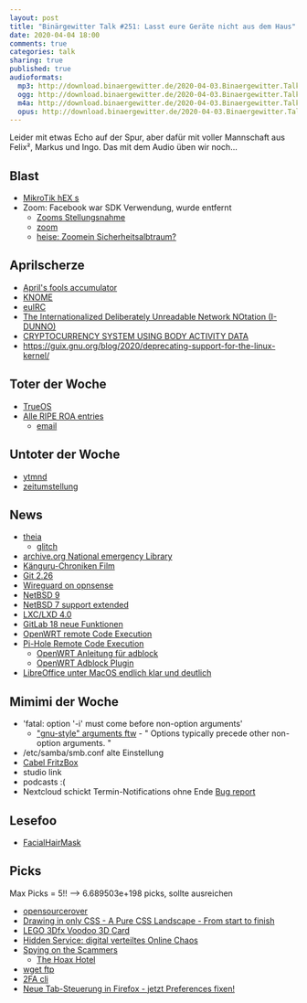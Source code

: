 ```yaml
---
layout: post
title: "Binärgewitter Talk #251: Lasst eure Geräte nicht aus dem Haus"
date: 2020-04-04 18:00
comments: true
categories: talk
sharing: true
published: true
audioformats:
  mp3: http://download.binaergewitter.de/2020-04-03.Binaergewitter.Talk.251.mp3
  ogg: http://download.binaergewitter.de/2020-04-03.Binaergewitter.Talk.251.ogg
  m4a: http://download.binaergewitter.de/2020-04-03.Binaergewitter.Talk.251.m4a
  opus: http://download.binaergewitter.de/2020-04-03.Binaergewitter.Talk.251.opus
---
```

Leider mit etwas Echo auf der Spur, aber dafür mit voller Mannschaft aus Felix², Markus und Ingo.
Das mit dem Audio üben wir noch...

## Blast
- [MikroTik hEX s]( https://l33tsource.com/blog/2020/03/29/hex-s-the-good-the-bad-the-ugly/ )
- Zoom: Facebook war SDK Verwendung, wurde entfernt
  - [Zooms Stellungsnahme]( https://blog.zoom.us/wordpress/2020/04/01/a-message-to-our-users/ )
  - [zoom]( https://www.golem.de/news/homeoffice-neue-sicherheitsluecken-in-zoom-entdeckt-2004-147670.html )
  - [heise: Zoomein Sicherheitsalbtraum?]( https://www.heise.de/security/meldung/Videokonferenz-Software-Ist-Zoom-ein-Sicherheitsalptraum-4695000.html)

## Aprilscherze
- [April's fools accumulator]( https://lobste.rs/s/1xbjyc/april_s_fools_accumulator )
- [KNOME]( http://knome.org )
- [euIRC]( https://www.euirc.net/covid/de/index.html )
- [The Internationalized Deliberately Unreadable Network NOtation (I-DUNNO)](https://www.rfc-editor.org/rfc/rfc8771.txt )
- [CRYPTOCURRENCY SYSTEM USING BODY ACTIVITY DATA]( https://patentscope.wipo.int/search/en/detail.jsf?docId=WO2020060606&tab=PCTDESCRIPTION )
- https://guix.gnu.org/blog/2020/deprecating-support-for-the-linux-kernel/

## Toter der Woche
- [TrueOS]( https://www.heise.de/newsticker/meldung/Weiterentwicklung-von-TrueOS-offiziell-eingestellt-4694954.html )
- [Alle RIPE ROA entries]( https://www.ripe.net/support/service-announcements/accidental-roa-deletion/ )
  - [email]( https://pixie.town/_matrix/media/r0/download/pixie.town/gSchxcDEBNLMjhAjfizmoMur )



## Untoter der Woche
- [ytmnd](https://ytmnd.com )
- [zeitumstellung]( https://www.zdf.de/nachrichten/panorama/zeitumstellung-sommerzeit-uhrumstellung-eu-100.html )

## News

- [theia]( https://www.linux-magazin.de/news/theia-1-0-eclipses-vs-code-alternative-wird-stabil/ )
  * [glitch]( https://glitch.com/ )
- [archive.org National emergency Library]( https://blog.archive.org/2020/03/24/announcing-a-national-emergency-library-to-provide-digitized-books-to-students-and-the-public/ )
- [Känguru-Chroniken Film]( https://www.heise.de/newsticker/meldung/Die-Kaenguru-Chroniken-zum-Streamen-statt-im-Kino-4694892.html )
- [Git 2.26]( https://github.blog/2020-03-22-highlights-from-git-2-26/ )
- [Wireguard on opnsense](https://homenetworkguy.com/how-to/configure-wireguard-opnsense/ )
- [NetBSD 9]( https://blog.netbsd.org/tnf/entry/netbsd_9_0_available )
- [NetBSD 7 support extended]( https://blog.netbsd.org/tnf/entry/extending_support_for_the_netbsd )
- [LXC/LXD 4.0]( https://www.heise.de/developer/meldung/Linux-Containers-LXC-LXD-und-LXCFS-in-Version-4-0-erschienen-4695174.html )
- [GitLab 18 neue Funktionen]( https://www.heise.de/developer/meldung/GitLab-erweitert-die-Open-Source-Funktionen-4693703.html )
- [OpenWRT remote Code Execution]( https://arstechnica.com/information-technology/2020/03/openwrt-is-vulnerable-to-attacks-that-execute-malicious-code/ )
- [Pi-Hole Remote Code Execution]( https://natedotred.wordpress.com/2020/03/28/cve-2020-8816-pi-hole-remote-code-execution/ )
  - [OpenWRT Anleitung für adblock]( https://www.kuketz-blog.de/keine-werbung-und-tracker-mit-adblock-addon-openwrt-teil4/ )
  - [OpenWRT Adblock Plugin]( https://www.kuketz-blog.de/keine-werbung-und-tracker-mit-adblock-addon-openwrt-teil4/ )
- [LibreOffice unter MacOS endlich klar und deutlich](  https://bugs.documentfoundation.org/show_bug.cgi?id=122218 )


## Mimimi der Woche
- 'fatal: option '-i' must come before non-option arguments'
  - ["gnu-style" arguments ftw]( https://www.gnu.org/software/libc/manual/html_node/Argument-Syntax.html ) - " Options typically precede other non-option arguments. "
- /etc/samba/smb.conf alte Einstellung
- [Cabel FritzBox]( https://www.teltarif.de/avm-verbot-weiterverkauf-fritzbox-cable/news/80148.html )
- studio link
- podcasts :(
- Nextcloud schickt Termin-Notifications ohne Ende [Bug report]( https://github.com/nextcloud/server/issues/20286 )

## Lesefoo
- [FacialHairMask]( https://www.cdc.gov/niosh/npptl/pdfs/FacialHairWmask11282017-508.pdf )

## Picks 

Max Picks = 5!! --> 6.689503e+198 picks, sollte ausreichen
- [opensourcerover]( https://opensourcerover.jpl.nasa.gov/ )
- [Drawing in only CSS - A Pure CSS Landscape - From start to finish]( https://www.youtube.com/watch?v=rUCVBNNyjC4 )
- [LEGO 3Dfx Voodoo 3D Card]( https://technabob.com/blog/2020/03/29/lego-ideas-x-3dfx-voodoo-3d-card/ )
- [Hidden Service: digital verteiltes Online Chaos]( https://events.ccc.de/2020/03/29/hidden-service-ein-digital-verteiltes-online-chaos/ )
- [Spying on the Scammers]( https://www.youtube.com/watch?v=le71yVPh4uk&list=PLBNmQJqxpaMaxqghShRiOnHUjO00ZCsor )
  * [The Hoax Hotel]( https://www.youtube.com/channel/UCnNlJNSRxa3PF8XrKHOEPug )
- [wget ftp]( https://stackoverflow.com/questions/113886/how-to-recursively-download-a-folder-via-ftp-on-linux )
- [2FA cli]( https://gist.github.com/MineRobber9000/722a902f67bbd1a1c8c57f7ec0b5034e )
- [Neue Tab-Steuerung in Firefox - jetzt Preferences fixen!](  https://support.mozilla.org/en-US/kb/keyboard-shortcuts-perform-firefox-tasks-quickly )




